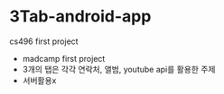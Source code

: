# 3Tab-android-app
cs496 first project

- madcamp first project
- 3개의 탭은 각각 연락처, 앨범, youtube api를 활용한 주제
- 서버활용x
